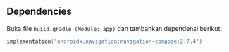 ## Dependencies

Buka file ``build.gradle (Module: app)`` dan tambahkan dependensi berikut:  
```kotlin
implementation("androidx.navigation:navigation-compose:2.7.4")
```